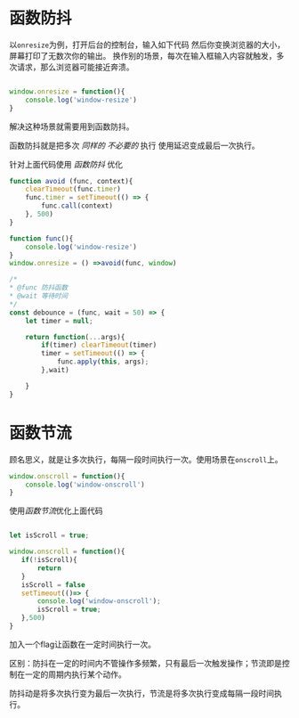# 函数防抖

以`onresize`为例，打开后台的控制台，输入如下代码
然后你变换浏览器的大小，屏幕打印了无数次你的输出。
换作别的场景，每次在输入框输入内容就触发，多次请求，那么浏览器可能接近奔溃。


```javascript

window.onresize = function(){
    console.log('window-resize')
}

```

解决这种场景就需要用到函数防抖。

函数防抖就是把多次 *同样的* *不必要的* 执行 使用延迟变成最后一次执行。

针对上面代码使用 *函数防抖* 优化

```JavaScript
function avoid (func, context){
    clearTimeout(func.timer)
    func.timer = setTimeout(() => {
        func.call(context)
    }, 500)
}

function func(){
    console.log('window-resize')
}
window.onresize = () =>avoid(func, window)

```

```Javascript
/*
* @func 防抖函数
* @wait 等待时间
*/
const debounce = (func, wait = 50) => {
    let timer = null;

    return function(...args){
        if(timer) clearTimeout(timer)
        timer = setTimeout(() => {
            func.apply(this, args);
        },wait)

    }
}

```
# 函数节流

顾名思义，就是让多次执行，每隔一段时间执行一次。使用场景在`onscroll`上。

```js
window.onscroll = function(){
    console.log('window-onscroll')
}
```

使用*函数节流*优化上面代码

```js

let isScroll = true;

window.onscroll = function(){
   if(!isScroll){
       return
   }
   isScroll = false
   setTimeout(()=> {
       console.log('window-onscroll');
       isScroll = true;
   },500)
}

```

加入一个flag让函数在一定时间执行一次。


区别：防抖在一定的时间内不管操作多频繁，只有最后一次触发操作；节流即是控制在一定的周期内执行某个动作。

防抖动是将多次执行变为最后一次执行，节流是将多次执行变成每隔一段时间执行。


